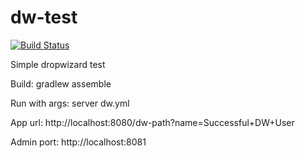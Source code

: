 # dw-test
[![Build Status](https://travis-ci.org/dim42/dw-test.svg?branch=master)](https://travis-ci.org/dim42/dw-test)

Simple dropwizard test

Build: gradlew assemble

Run with args: server dw.yml

App url:  http://localhost:8080/dw-path?name=Successful+DW+User

Admin port: http://localhost:8081
